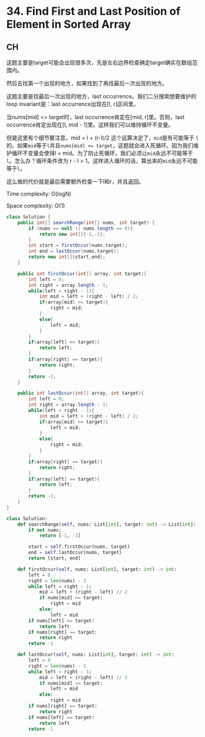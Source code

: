 # 34. Find First and Last Position of Element in Sorted Array

## CH

这题主要是target可能会出现很多次，先是左右边界检查确定target确实在数组范围内。

然后去找第一个出现的地方，如果找到了再找最后一次出现的地方。

这题主要是找最后一次出现的地方，last occurrence。我们二分搜索想要维护的loop invariant是：last occurrence出现在[l, r]区间里。

当nums[mid] <= target时，last occurrence肯定在[mid, r]里。否则，last occurrence肯定出现在[l, mid - 1]里。这样我们可以维持循环不变量。

但是这里有个细节要注意，mid = l + (r-l)/2 这个运算决定了，`mid`是有可能等于 `l` 的。如果`mid`等于`l`并且`nums[mid] <= target`，这题就会进入死循环。因为我们维护循环不变量会使得l = mid。为了防止死循环，我们必须让`mid`永远不可能等于`l`。怎么办？循环条件改为 r - l > 1。这样进入循环的话，算出来的`mid`永远不可能等于`l`。

这么做的代价就是最后需要额外检查一下l和r，并且返回。

Time complexity: O(logN)

Space complexity: O(1)

```java
class Solution {
    public int[] searchRange(int[] nums, int target) {
        if (nums == null || nums.length == 0){
            return new int[]{-1,-1};
        }
        int start = firstOccur(nums,target);
        int end = lastOccur(nums,target);
        return new int[]{start,end};
    }

    public int firstOccur(int[] array, int target){
        int left = 0;
        int right = array.length - 1;
        while(left < right - 1){
            int mid = left + (right - left) / 2;
            if(array[mid] >= target){
                right = mid;
            }
            else{
                left = mid;
            }
        }
        if(array[left] == target){
            return left;
        }
        if(array[right] == target){
            return right;
        }
        return -1;
    }

    public int lastOccur(int[] array, int target){
        int left = 0;
        int right = array.length - 1;
        while(left < right - 1){
            int mid = left + (right - left) / 2;
            if(array[mid] <= target){
                left = mid;
            }
            else{
                right = mid;
            }
        }
        if(array[right] == target){
            return right;
        }
        if(array[left] == target){
            return left;
        }
        return -1;
    }
}
```

```python
class Solution:
    def searchRange(self, nums: List[int], target: int) -> List[int]:
        if not nums:
            return [-1, -1]

        start = self.firstOccur(nums, target)
        end = self.lastOccur(nums, target)
        return [start, end]

    def firstOccur(self, nums: List[int], target: int) -> int:
        left = 0
        right = len(nums) - 1
        while left < right - 1:
            mid = left + (right - left) // 2
            if nums[mid] >= target:
                right = mid 
            else:
                left = mid 
        if nums[left] == target:
            return left
        if nums[right] == target:
            return right
        return -1

    def lastOccur(self, nums: List[int], target: int) -> int:
        left = 0
        right = len(nums) - 1
        while left < right - 1:
            mid = left + (right - left) // 2
            if nums[mid] <= target:
                left = mid 
            else:
                right = mid 
        if nums[right] == target:
            return right
        if nums[left] == target:
            return left            
        return -1
```

